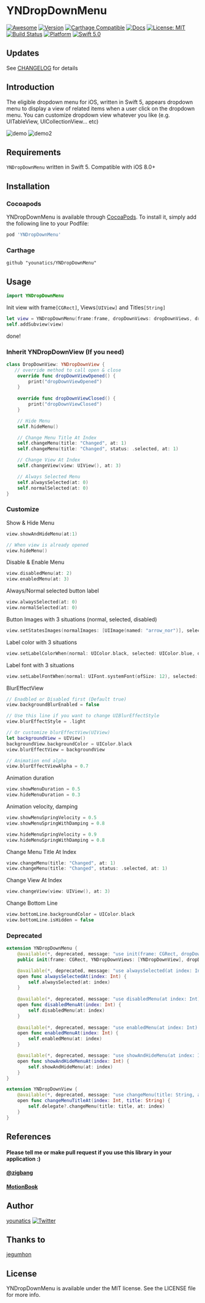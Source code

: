 # YNDropDownMenu

[![Awesome](https://cdn.rawgit.com/sindresorhus/awesome/d7305f38d29fed78fa85652e3a63e154dd8e8829/media/badge.svg)](https://github.com/sindresorhus/awesome)
[![Version](https://img.shields.io/cocoapods/v/YNDropDownMenu.svg?style=flat)](http://cocoapods.org/pods/YNDropDownMenu)
[![Carthage Compatible](https://img.shields.io/badge/Carthage-compatible-4BC51D.svg?style=flat)](https://github.com/Carthage/Carthage)
[![Docs](https://github.com/younatics/YNDropDownMenu/blob/master/docs/badge.svg)](https://younatics.github.io/YNDropDownMenu/)
[![License: MIT](https://img.shields.io/badge/License-MIT-blue.svg?style=flat)](https://github.com/younatics/YNDropDownMenu/blob/master/LICENSE)
[![Build Status](https://travis-ci.org/younatics/YNDropDownMenu.svg?branch=master)](https://travis-ci.org/younatics/YNDropDownMenu)
[![Platform](https://img.shields.io/cocoapods/p/YNDropDownMenu.svg?style=flat)](http://cocoapods.org/pods/YNDropDownMenu)
[![Swift 5.0](https://img.shields.io/badge/Swift-5.0-orange.svg?style=flat)](https://developer.apple.com/swift/)

## Updates
See [CHANGELOG](https://github.com/younatics/YNDropDownMenu/blob/master/CHANGELOG.md) for details

## Introduction
The eligible dropdown menu for iOS, written in Swift 5, appears dropdown menu to display a view of related items when a user click on the dropdown menu. You can customize dropdown view whatever you like (e.g. UITableView, UICollectionView... etc)

![demo](https://github.com/younatics/YNDropDownMenu/blob/master/Images/YNDropDownMenu.gif?raw=true)
![demo2](https://github.com/younatics/YNDropDownMenu/blob/master/Images/YNDropDownMenu2.gif?raw=true)

## Requirements

`YNDropDownMenu` written in Swift 5. Compatible with iOS 8.0+

## Installation

### Cocoapods

YNDropDownMenu is available through [CocoaPods](http://cocoapods.org). To install
it, simply add the following line to your Podfile:

```ruby
pod 'YNDropDownMenu'
```
### Carthage
```
github "younatics/YNDropDownMenu"
```
## Usage
```swift
import YNDropDownMenu
```

Init view with frame`[CGRect]`, Views`[UIView]` and Titles`[String]`
```swift
let view = YNDropDownMenu(frame:frame, dropDownViews: dropDownViews, dropDownViewTitles: ["Apple", "Banana", "Kiwi", "Pear"])
self.addSubview(view)
```
done!

### Inherit YNDropDownView (If you need)
```swift
class DropDownView: YNDropDownView {
   // override method to call open & close
    override func dropDownViewOpened() {
        print("dropDownViewOpened")
    }
    
    override func dropDownViewClosed() {
        print("dropDownViewClosed")
    }

    // Hide Menu
    self.hideMenu()

    // Change Menu Title At Index
    self.changeMenu(title: "Changed", at: 1)
    self.changeMenu(title: "Changed", status: .selected, at: 1)

    // Change View At Index 
    self.changeView(view: UIView(), at: 3)

    // Always Selected Menu
    self.alwaysSelected(at: 0)
    self.normalSelected(at: 0)
}
```

### Customize

Show & Hide Menu 
```swift
view.showAndHideMenu(at:1)

// When view is already opened
view.hideMenu()
```

Disable & Enable Menu 
```swift
view.disabledMenu(at: 2)
view.enabledMenu(at: 3)
```

Always/Normal selected button label
```swift
view.alwaysSelected(at: 0)
view.normalSelected(at: 0)
```

Button Images with 3 situations (normal, selected, disabled)
```swift
view.setStatesImages(normalImages: [UIImage(named: "arrow_nor")], selectedImages: [UIImage(named: "arrow_sel")], disabledImages: [UIImage(named: "arrow_dim")])
```

Label color with 3 situations
```swift
view.setLabelColorWhen(normal: UIColor.black, selected: UIColor.blue, disabled: UIColor.gray)
```

Label font with 3 situations
```swift
view.setLabelFontWhen(normal: UIFont.systemFont(ofSize: 12), selected: UIFont.boldSystemFont(ofSize: 12), disabled: UIFont.systemFont(ofSize: 12))
```

BlurEffectView
```swift
// Enadbled or Disabled first (Default true)
view.backgroundBlurEnabled = false

// Use this line if you want to change UIBlurEffectStyle
view.blurEffectStyle = .light

// Or customize blurEffectView(UIView)
let backgroundView = UIView()
backgroundView.backgroundColor = UIColor.black
view.blurEffectView = backgroundView

// Animation end alpha
view.blurEffectViewAlpha = 0.7
```

Animation duration
```swift
view.showMenuDuration = 0.5
view.hideMenuDuration = 0.3
```

Animation velocity, damping
```swift
view.showMenuSpringVelocity = 0.5
view.showMenuSpringWithDamping = 0.8

view.hideMenuSpringVelocity = 0.9
view.hideMenuSpringWithDamping = 0.8
```

Change Menu Title At Index
```swift
view.changeMenu(title: "Changed", at: 1)
view.changeMenu(title: "Changed", status: .selected, at: 1)

```

Change View At Index 
```swift
view.changeView(view: UIView(), at: 3)
```

Change Bottom Line
```swift
view.bottomLine.backgroundColor = UIColor.black
view.bottomLine.isHidden = false
```


### Deprecated
```swift
extension YNDropDownMenu {
    @available(*, deprecated, message: "use init(frame: CGRect, dropDownViews: [UIView], dropDownViewTitles: [String]) instead")
    public init(frame: CGRect, YNDropDownViews: [YNDropDownView], dropDownViewTitles: [String])

    @available(*, deprecated, message: "use alwaysSelected(at index: Int) instead")
    open func alwaysSelectedAt(index: Int) {
        self.alwaysSelected(at: index)
    }
    
    @available(*, deprecated, message: "use disabledMenu(at index: Int) instead")
    open func disabledMenuAt(index: Int) {
        self.disabledMenu(at: index)
    }
    
    @available(*, deprecated, message: "use enabledMenu(at index: Int) instead")
    open func enabledMenuAt(index: Int) {
        self.enabledMenu(at: index)
    }

    @available(*, deprecated, message: "use showAndHideMenu(at index: Int) instead")
    open func showAndHideMenuAt(index: Int) {
        self.showAndHideMenu(at: index)
    }
}

extension YNDropDownView {
    @available(*, deprecated, message: "use changeMenu(title: String, at index: Int) instead")
    open func changeMenuTitleAt(index: Int, title: String) {
        self.delegate?.changeMenu(title: title, at: index)
    }
}
```
## References
#### Please tell me or make pull request if you use this library in your application :) 
#### [@zigbang](https://github.com/zigbang)
#### [MotionBook](https://github.com/younatics/MotionBook)

## Author
[younatics](https://twitter.com/younatics)
<a href="http://twitter.com/younatics" target="_blank"><img alt="Twitter" src="https://img.shields.io/twitter/follow/younatics.svg?style=social&label=Follow"></a>

## Thanks to
[jegumhon](https://github.com/jegumhon)

## License
YNDropDownMenu is available under the MIT license. See the LICENSE file for more info.
